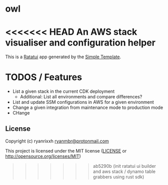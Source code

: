 # owl
<<<<<<< HEAD
An AWS stack visualiser and configuration helper 
=======

This is a [Ratatui] app generated by the [Simple Template].

[Ratatui]: https://ratatui.rs
[Simple Template]: https://github.com/ratatui/templates/tree/main/simple

# TODOS / Features
- List a given stack in the current CDK deployment 
    - Additional: List all environments and compare differences?
- List and update SSM configurations in AWS for a given environment
- Change a given integration from maintenance mode to production mode
- CHange


## License

Copyright (c) ryanrixxh <ryanmbr@protonmail.com>

This project is licensed under the MIT license ([LICENSE] or <http://opensource.org/licenses/MIT>)

[LICENSE]: ./LICENSE
>>>>>>> ab5290b (init ratatui ui builder and aws stack / dynamo table grabbers using rust sdk)
